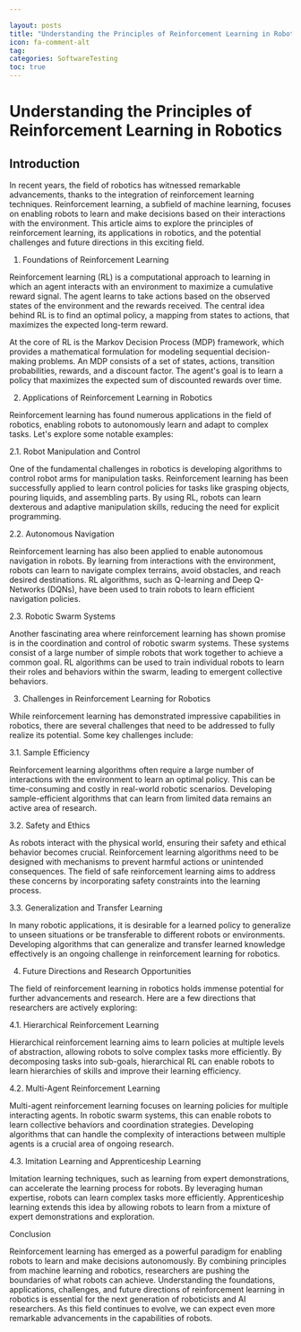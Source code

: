```yaml
---

layout: posts
title: "Understanding the Principles of Reinforcement Learning in Robotics"
icon: fa-comment-alt
tag:      
categories: SoftwareTesting
toc: true
---
```




# Understanding the Principles of Reinforcement Learning in Robotics

## Introduction

In recent years, the field of robotics has witnessed remarkable advancements, thanks to the integration of reinforcement learning techniques. Reinforcement learning, a subfield of machine learning, focuses on enabling robots to learn and make decisions based on their interactions with the environment. This article aims to explore the principles of reinforcement learning, its applications in robotics, and the potential challenges and future directions in this exciting field.

1. Foundations of Reinforcement Learning

Reinforcement learning (RL) is a computational approach to learning in which an agent interacts with an environment to maximize a cumulative reward signal. The agent learns to take actions based on the observed states of the environment and the rewards received. The central idea behind RL is to find an optimal policy, a mapping from states to actions, that maximizes the expected long-term reward.

At the core of RL is the Markov Decision Process (MDP) framework, which provides a mathematical formulation for modeling sequential decision-making problems. An MDP consists of a set of states, actions, transition probabilities, rewards, and a discount factor. The agent's goal is to learn a policy that maximizes the expected sum of discounted rewards over time.

2. Applications of Reinforcement Learning in Robotics

Reinforcement learning has found numerous applications in the field of robotics, enabling robots to autonomously learn and adapt to complex tasks. Let's explore some notable examples:

2.1. Robot Manipulation and Control

One of the fundamental challenges in robotics is developing algorithms to control robot arms for manipulation tasks. Reinforcement learning has been successfully applied to learn control policies for tasks like grasping objects, pouring liquids, and assembling parts. By using RL, robots can learn dexterous and adaptive manipulation skills, reducing the need for explicit programming.

2.2. Autonomous Navigation

Reinforcement learning has also been applied to enable autonomous navigation in robots. By learning from interactions with the environment, robots can learn to navigate complex terrains, avoid obstacles, and reach desired destinations. RL algorithms, such as Q-learning and Deep Q-Networks (DQNs), have been used to train robots to learn efficient navigation policies.

2.3. Robotic Swarm Systems

Another fascinating area where reinforcement learning has shown promise is in the coordination and control of robotic swarm systems. These systems consist of a large number of simple robots that work together to achieve a common goal. RL algorithms can be used to train individual robots to learn their roles and behaviors within the swarm, leading to emergent collective behaviors.

3. Challenges in Reinforcement Learning for Robotics

While reinforcement learning has demonstrated impressive capabilities in robotics, there are several challenges that need to be addressed to fully realize its potential. Some key challenges include:

3.1. Sample Efficiency

Reinforcement learning algorithms often require a large number of interactions with the environment to learn an optimal policy. This can be time-consuming and costly in real-world robotic scenarios. Developing sample-efficient algorithms that can learn from limited data remains an active area of research.

3.2. Safety and Ethics

As robots interact with the physical world, ensuring their safety and ethical behavior becomes crucial. Reinforcement learning algorithms need to be designed with mechanisms to prevent harmful actions or unintended consequences. The field of safe reinforcement learning aims to address these concerns by incorporating safety constraints into the learning process.

3.3. Generalization and Transfer Learning

In many robotic applications, it is desirable for a learned policy to generalize to unseen situations or be transferable to different robots or environments. Developing algorithms that can generalize and transfer learned knowledge effectively is an ongoing challenge in reinforcement learning for robotics.

4. Future Directions and Research Opportunities

The field of reinforcement learning in robotics holds immense potential for further advancements and research. Here are a few directions that researchers are actively exploring:

4.1. Hierarchical Reinforcement Learning

Hierarchical reinforcement learning aims to learn policies at multiple levels of abstraction, allowing robots to solve complex tasks more efficiently. By decomposing tasks into sub-goals, hierarchical RL can enable robots to learn hierarchies of skills and improve their learning efficiency.

4.2. Multi-Agent Reinforcement Learning

Multi-agent reinforcement learning focuses on learning policies for multiple interacting agents. In robotic swarm systems, this can enable robots to learn collective behaviors and coordination strategies. Developing algorithms that can handle the complexity of interactions between multiple agents is a crucial area of ongoing research.

4.3. Imitation Learning and Apprenticeship Learning

Imitation learning techniques, such as learning from expert demonstrations, can accelerate the learning process for robots. By leveraging human expertise, robots can learn complex tasks more efficiently. Apprenticeship learning extends this idea by allowing robots to learn from a mixture of expert demonstrations and exploration.

Conclusion

Reinforcement learning has emerged as a powerful paradigm for enabling robots to learn and make decisions autonomously. By combining principles from machine learning and robotics, researchers are pushing the boundaries of what robots can achieve. Understanding the foundations, applications, challenges, and future directions of reinforcement learning in robotics is essential for the next generation of roboticists and AI researchers. As this field continues to evolve, we can expect even more remarkable advancements in the capabilities of robots.